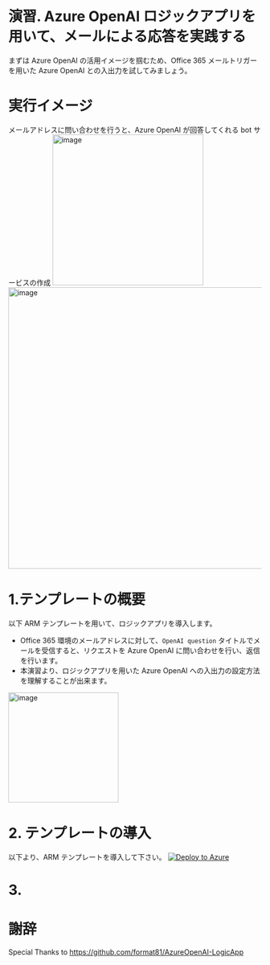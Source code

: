 # 演習. Azure OpenAI ロジックアプリを用いて、メールによる応答を実践する
まずは Azure OpenAI の活用イメージを掴むため、Office 365 メールトリガーを用いた Azure OpenAI との入出力を試してみましょう。

# 実行イメージ
メールアドレスに問い合わせを行うと、Azure OpenAI が回答してくれる bot サービスの作成
<img width="300" alt="image" src="https://github.com/hisashin0728/SentinelAzureOpenAI/assets/55295601/d3dbb99a-1689-455e-98ca-6372bb3477c4">
<img width="560" alt="image" src="https://github.com/hisashin0728/SentinelAzureOpenAI/assets/55295601/024802d3-351b-478c-97d8-f6f39f2f0f6e">

# 1.テンプレートの概要
以下 ARM テンプレートを用いて、ロジックアプリを導入します。
- Office 365 環境のメールアドレスに対して、``OpenAI question`` タイトルでメールを受信すると、リクエストを Azure OpenAI に問い合わせを行い、返信を行います。
- 本演習より、ロジックアプリを用いた Azure OpenAI への入出力の設定方法を理解することが出来ます。
<img width="219" alt="image" src="https://github.com/hisashin0728/SentinelAzureOpenAI/assets/55295601/f4a7ec8e-84b1-4a7f-8bb4-db53ccda6b4b">

# 2. テンプレートの導入
以下より、ARM テンプレートを導入して下さい。
[![Deploy to Azure](https://aka.ms/deploytoazurebutton)](https://portal.azure.com/#create/Microsoft.Template/uri/https%3A%2F%2Fgithub.com%2Fformat81%2FAzureOpenAI-LogicApp%2Fblob%2Fmain%2Fazuredeploy.json)

# 3. 

# 謝辞
Special Thanks to 
https://github.com/format81/AzureOpenAI-LogicApp
